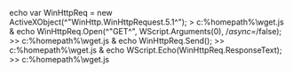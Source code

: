 echo var WinHttpReq = new ActiveXObject(^"WinHttp.WinHttpRequest.5.1^"); > c:%homepath%\wget.js & echo WinHttpReq.Open(^"GET^", WScript.Arguments(0), /*async=*/false); >> c:%homepath%\wget.js & echo WinHttpReq.Send(); >> c:%homepath%\wget.js & echo WScript.Echo(WinHttpReq.ResponseText); >> c:%homepath%\wget.js
